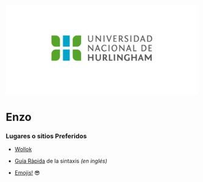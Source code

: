 ![Logo UNAHUR](./assets/UNAHUR.png)

# Enzo 

### Lugares o sitios Preferidos
* [Wollok](https://es.wollok.org)

* [Guía Ràpida](https://greg.schueler.us/doc/markdown.txt) de la sintaxis _(en inglés)_

* [Emojis!](https://github.com/ikatyang/emoji-cheat-sheet/blob/master/README.md) :sunglasses:
